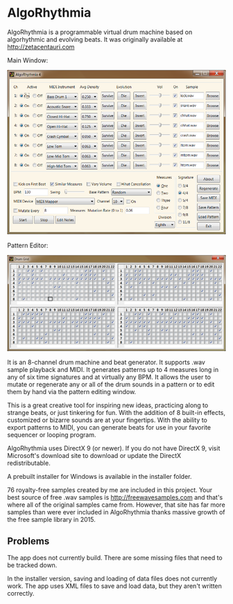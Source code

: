 # AlgoRhythmia

AlgoRhythmia is a programmable virtual drum machine based on algorhythmic and 
evolving beats. It was originally available at http://zetacentauri.com

Main Window:

![AlgoRhythmia Screenshot](https://github.com/Xangis/AlgoRhythmia/blob/master/images/AlgoRhythmia4.png)

Pattern Editor:

![AlgoRhythmia Drum Grid](https://github.com/Xangis/AlgoRhythmia/blob/master/images/AlgoRhythmia4DrumGrid.png)

It is an 8-channel drum machine and beat generator. It supports .wav sample playback 
and MIDI. It generates patterns up to 4 measures long in any of six time signatures 
and at virtually any BPM. It allows the user to mutate or regenerate any or all of 
the drum sounds in a pattern or to edit them by hand via the pattern editing window. 

This is a great creative tool for inspiring new ideas, practicing along to strange 
beats, or just tinkering for fun. With the addition of 8 built-in effects, customized 
or bizarre sounds are at your fingertips. With the ability to export patterns to MIDI, 
you can generate beats for use in your favorite sequencer or looping program.

AlgoRhythmia uses DirectX 9 (or newer). If you do not have DirectX 9, visit Microsoft's 
download site to download or update the DirectX redistributable.

A prebuilt installer for Windows is available in the installer folder.

76 royalty-free samples created by me are included in this project. Your best source 
of free .wav samples is http://freewavesamples.com and that's where all of the 
original samples came from. However, that site has far more samples than were ever 
included in AlgoRhythmia thanks massive growth of the free sample library in 2015.

## Problems

The app does not currently build. There are some missing files that need to be tracked
down.

In the installer version, saving and loading of data files does not currently work. 
The app uses XML files to save and load data, but they aren't written correctly.
